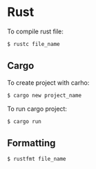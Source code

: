 # Rust

To compile rust file:

```sh
$ rustc file_name
```

## Cargo

To create project with carho:

```sh
$ cargo new project_name
```

To run cargo project:

```sh
$ cargo run
```

## Formatting

```sh
$ rustfmt file_name
```


